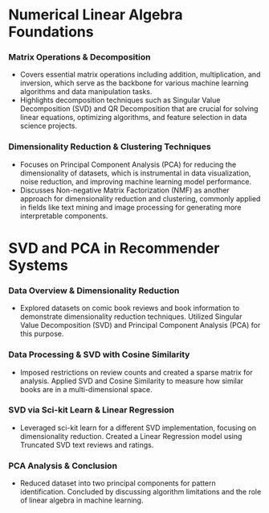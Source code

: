 # Numerical Linear Algebra Foundations
### Matrix Operations & Decomposition
- Covers essential matrix operations including addition, multiplication, and inversion, which serve as the backbone for various machine learning algorithms and data manipulation tasks.
- Highlights decomposition techniques such as Singular Value Decomposition (SVD) and QR Decomposition that are crucial for solving linear equations, optimizing algorithms, and feature selection in data science projects.

### Dimensionality Reduction & Clustering Techniques
- Focuses on Principal Component Analysis (PCA) for reducing the dimensionality of datasets, which is instrumental in data visualization, noise reduction, and improving machine learning model performance.
- Discusses Non-negative Matrix Factorization (NMF) as another approach for dimensionality reduction and clustering, commonly applied in fields like text mining and image processing for generating more interpretable components.

# SVD and PCA in Recommender Systems
### Data Overview & Dimensionality Reduction
- Explored datasets on comic book reviews and book information to demonstrate dimensionality reduction techniques. Utilized Singular Value Decomposition (SVD) and Principal Component Analysis (PCA) for this purpose.

### Data Processing & SVD with Cosine Similarity
- Imposed restrictions on review counts and created a sparse matrix for analysis. Applied SVD and Cosine Similarity to measure how similar books are in a multi-dimensional space.

### SVD via Sci-kit Learn & Linear Regression
- Leveraged sci-kit learn for a different SVD implementation, focusing on dimensionality reduction. Created a Linear Regression model using Truncated SVD text reviews and ratings.

### PCA Analysis & Conclusion
- Reduced dataset into two principal components for pattern identification. Concluded by discussing algorithm limitations and the role of linear algebra in machine learning.
